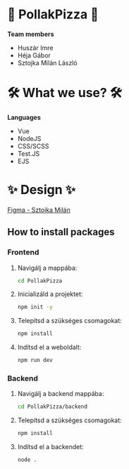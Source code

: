 # 🍕 PollakPizza 🍕

**Team members**
- Huszár Imre
- Héja Gábor
- Sztojka Milán László

# 🛠️ What we use? 🛠️
**Languages**
- Vue
- NodeJS
- CSS/SCSS
- Test.JS
- EJS

# ✨ Design ✨
[Figma - Sztojka Milán](https://www.figma.com/design/3cn4MyvbE0Tu59KtHSmrFr/Untitled?node-id=0-1&t=pQlUZ96SUX6tvnaB-1)

## How to install packages
### Frontend
1. Navigálj a mappába:
    ```sh
    cd PollakPizza
    ```
2. Inicializáld a projektet:
    ```sh
    npm init -y
    ```
3. Telepítsd a szükséges csomagokat:
    ```sh
    npm install
    ```
4. Indítsd el a weboldalt:
    ```sh
    npm run dev
    ```

### Backend
1. Navigálj a backend mappába:
    ```sh
    cd PollakPizza/backend
    ```
2. Telepítsd a szükséges csomagokat:
    ```sh
    npm install
    ```
3. Indítsd el a backendet:
    ```sh
    node .
    ```
